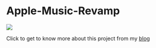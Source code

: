 # Apple-Music-Revamp

![](assets/demo-my-sampler-res.gif)

Click to get to know more about this project from my [blog](http://clementtph.com/mediator/feature/2018/10/23/my-sampler-apple-music-ui-with-react-native.html)